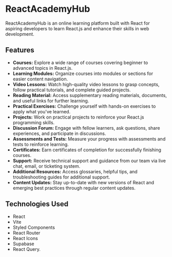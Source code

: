 # ReactAcademyHub

ReactAcademyHub is an online learning platform built with React for aspiring developers to learn React.js and enhance their skills in web development.

## Features

- **Courses:** Explore a wide range of courses covering beginner to advanced topics in React.js.
- **Learning Modules:** Organize courses into modules or sections for easier content navigation.
- **Video Lessons:** Watch high-quality video lessons to grasp concepts, follow practical tutorials, and complete guided projects.
- **Reading Material:** Access supplementary reading materials, documents, and useful links for further learning.
- **Practical Exercises:** Challenge yourself with hands-on exercises to apply what you've learned.
- **Projects:** Work on practical projects to reinforce your React.js programming skills.
- **Discussion Forum:** Engage with fellow learners, ask questions, share experiences, and participate in discussions.
- **Assessments and Tests:** Measure your progress with assessments and tests to reinforce learning.
- **Certificates:** Earn certificates of completion for successfully finishing courses.
- **Support:** Receive technical support and guidance from our team via live chat, email, or ticketing system.
- **Additional Resources:** Access glossaries, helpful tips, and troubleshooting guides for additional support.
- **Content Updates:** Stay up-to-date with new versions of React and emerging best practices through regular content updates.

## Technologies Used

- React
- Vite
- Styled Components
- React Router
- React Icons
- Supabase
- React Query.
